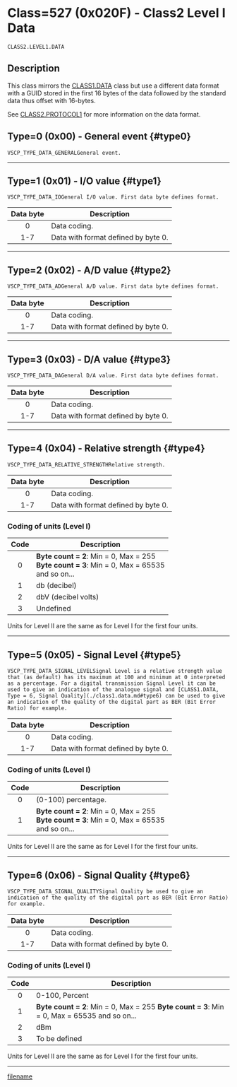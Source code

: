 # Class=527 (0x020F) - Class2 Level I Data

    CLASS2.LEVEL1.DATA

## Description

This class mirrors the [CLASS1.DATA](./class1.data.md) class but use a different data format with a GUID stored in the first 16 bytes of the data followed by the standard data thus offset with 16-bytes.

See [CLASS2.PROTOCOL1](./class2.protocol1.md) for more information on the data format.
## Type=0 (0x00) - General event {#type0}
    VSCP_TYPE_DATA_GENERALGeneral event.



----

## Type=1 (0x01) - I/O value {#type1}
    VSCP_TYPE_DATA_IOGeneral I/O value. First data byte defines format. 

 | Data byte | Description                         | 
 | :---------: | -----------                       | 
 | 0         | Data coding.                        | 
 | 1-7       | Data with format defined by byte 0. | 


----

## Type=2 (0x02) - A/D value {#type2}
    VSCP_TYPE_DATA_ADGeneral A/D value. First data byte defines format. 

 | Data byte | Description                         | 
 | :---------: | -----------                       | 
 | 0         | Data coding.                        | 
 | 1-7       | Data with format defined by byte 0. | 


----

## Type=3 (0x03) - D/A value {#type3}
    VSCP_TYPE_DATA_DAGeneral D/A value. First data byte defines format. 

 | Data byte | Description                         | 
 | :---------: | -----------                       | 
 | 0         | Data coding.                        | 
 | 1-7       | Data with format defined by byte 0. | 


----

## Type=4 (0x04) - Relative strength {#type4}
    VSCP_TYPE_DATA_RELATIVE_STRENGTHRelative strength.  

 | Data byte | Description                         | 
 | :---------: | -----------                       | 
 | 0         | Data coding.                        | 
 | 1-7       | Data with format defined by byte 0. | 

### Coding of units (Level I)

 | Code | Description  | 
 | :----: | ----------- | 
 | 0    | **Byte count = 2**: Min = 0, Max = 255 <br> **Byte count = 3**: Min = 0, Max = 65535 <br> and so on... | 
 | 1    | db (decibel) | 
 | 2    | dbV (decibel volts) | 
 | 3    | Undefined | 

Units for Level II are the same as for Level I for the first four units.


----

## Type=5 (0x05) - Signal Level {#type5}
    VSCP_TYPE_DATA_SIGNAL_LEVELSignal Level is a relative strength value that (as default) has its maximum at 100 and minimum at 0 interpreted as a percentage. For a digital transmission Signal Level it can be used to give an indication of the analogue signal and [CLASS1.DATA, Type = 6, Signal Quality](./class1.data.md#type6) can be used to give an indication of the quality of the digital part as BER (Bit Error Ratio) for example.

 | Data byte | Description                         | 
 | :---------: | -----------                         | 
 | 0         | Data coding.                        | 
 | 1-7       | Data with format defined by byte 0. | 

### Coding of units (Level I)
 | Code | Description                                                                                        | 
 | :----: | -----------                                                                                        | 
 | 0    | (0-100) percentage.                                                                               | 
 | 1    | **Byte count = 2**: Min = 0, Max = 255<br>**Byte count = 3**: Min = 0, Max = 65535<br>  and so on... | 


Units for Level II are the same as for Level I for the first four units.


----

## Type=6 (0x06) - Signal Quality {#type6}
    VSCP_TYPE_DATA_SIGNAL_QUALITYSignal Quality be used to give an indication of the quality of the digital part as BER (Bit Error Ratio) for example.

 | Data byte | Description                         |
 | :---------: | -----------                       |
 | 0         | Data coding.                        |
 | 1-7       | Data with format defined by byte 0. |

### Coding of units (Level I)

 | Code | Description                                                                                        |
 | :----: | -----------                                                                                        |
 | 0    | 0-100, Percent                                                                                     |
 | 1    | **Byte count = 2**: Min = 0, Max = 255  **Byte count = 3**: Min = 0, Max = 65535  and so on... |
 | 2    | dBm  |
 | 3    | To be defined |

Units for Level II are the same as for Level I for the first four units.


----

[filename](./bottom_copyright.md ':include')